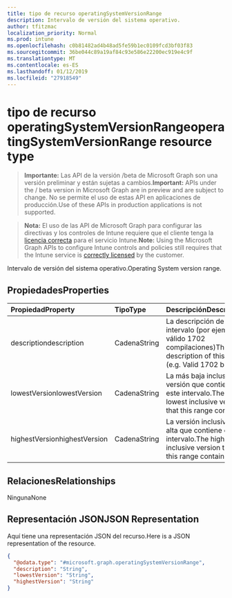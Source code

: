 ```yaml
---
title: tipo de recurso operatingSystemVersionRange
description: Intervalo de versión del sistema operativo.
author: tfitzmac
localization_priority: Normal
ms.prod: intune
ms.openlocfilehash: c0b81482ad4b48ad5fe59b1ec0109fcd3bf03f83
ms.sourcegitcommit: 36be044c89a19af84c93e586e22200ec919e4c9f
ms.translationtype: MT
ms.contentlocale: es-ES
ms.lasthandoff: 01/12/2019
ms.locfileid: "27918549"
---
```

# <a name="operatingsystemversionrange-resource-type"></a><span data-ttu-id="d7dfc-103">tipo de recurso operatingSystemVersionRange</span><span class="sxs-lookup"><span data-stu-id="d7dfc-103">operatingSystemVersionRange resource type</span></span>

> <span data-ttu-id="d7dfc-104">**Importante:** Las API de la versión /beta de Microsoft Graph son una versión preliminar y están sujetas a cambios.</span><span class="sxs-lookup"><span data-stu-id="d7dfc-104">**Important:** APIs under the / beta version in Microsoft Graph are in preview and are subject to change.</span></span> <span data-ttu-id="d7dfc-105">No se permite el uso de estas API en aplicaciones de producción.</span><span class="sxs-lookup"><span data-stu-id="d7dfc-105">Use of these APIs in production applications is not supported.</span></span>

> <span data-ttu-id="d7dfc-106">**Nota:** El uso de las API de Microsoft Graph para configurar las directivas y los controles de Intune requiere que el cliente tenga la [licencia correcta](https://go.microsoft.com/fwlink/?linkid=839381) para el servicio Intune.</span><span class="sxs-lookup"><span data-stu-id="d7dfc-106">**Note:** Using the Microsoft Graph APIs to configure Intune controls and policies still requires that the Intune service is [correctly licensed](https://go.microsoft.com/fwlink/?linkid=839381) by the customer.</span></span>

<span data-ttu-id="d7dfc-107">Intervalo de versión del sistema operativo.</span><span class="sxs-lookup"><span data-stu-id="d7dfc-107">Operating System version range.</span></span>
## <a name="properties"></a><span data-ttu-id="d7dfc-108">Propiedades</span><span class="sxs-lookup"><span data-stu-id="d7dfc-108">Properties</span></span>
|<span data-ttu-id="d7dfc-109">Propiedad</span><span class="sxs-lookup"><span data-stu-id="d7dfc-109">Property</span></span>|<span data-ttu-id="d7dfc-110">Tipo</span><span class="sxs-lookup"><span data-stu-id="d7dfc-110">Type</span></span>|<span data-ttu-id="d7dfc-111">Descripción</span><span class="sxs-lookup"><span data-stu-id="d7dfc-111">Description</span></span>|
|:---|:---|:---|
|<span data-ttu-id="d7dfc-112">description</span><span class="sxs-lookup"><span data-stu-id="d7dfc-112">description</span></span>|<span data-ttu-id="d7dfc-113">Cadena</span><span class="sxs-lookup"><span data-stu-id="d7dfc-113">String</span></span>|<span data-ttu-id="d7dfc-114">La descripción de este intervalo (por ejemplo, válido 1702 compilaciones)</span><span class="sxs-lookup"><span data-stu-id="d7dfc-114">The description of this range (e.g. Valid 1702 builds)</span></span>|
|<span data-ttu-id="d7dfc-115">lowestVersion</span><span class="sxs-lookup"><span data-stu-id="d7dfc-115">lowestVersion</span></span>|<span data-ttu-id="d7dfc-116">Cadena</span><span class="sxs-lookup"><span data-stu-id="d7dfc-116">String</span></span>|<span data-ttu-id="d7dfc-117">La más baja inclusive versión que contiene este intervalo.</span><span class="sxs-lookup"><span data-stu-id="d7dfc-117">The lowest inclusive version that this range contains.</span></span>|
|<span data-ttu-id="d7dfc-118">highestVersion</span><span class="sxs-lookup"><span data-stu-id="d7dfc-118">highestVersion</span></span>|<span data-ttu-id="d7dfc-119">Cadena</span><span class="sxs-lookup"><span data-stu-id="d7dfc-119">String</span></span>|<span data-ttu-id="d7dfc-120">La versión inclusive más alta que contiene este intervalo.</span><span class="sxs-lookup"><span data-stu-id="d7dfc-120">The highest inclusive version that this range contains.</span></span>|

## <a name="relationships"></a><span data-ttu-id="d7dfc-121">Relaciones</span><span class="sxs-lookup"><span data-stu-id="d7dfc-121">Relationships</span></span>
<span data-ttu-id="d7dfc-122">Ninguna</span><span class="sxs-lookup"><span data-stu-id="d7dfc-122">None</span></span>
## <a name="json-representation"></a><span data-ttu-id="d7dfc-123">Representación JSON</span><span class="sxs-lookup"><span data-stu-id="d7dfc-123">JSON Representation</span></span>
<span data-ttu-id="d7dfc-124">Aquí tiene una representación JSON del recurso.</span><span class="sxs-lookup"><span data-stu-id="d7dfc-124">Here is a JSON representation of the resource.</span></span>
<!-- {
  "blockType": "resource",
  "@odata.type": "microsoft.graph.operatingSystemVersionRange"
}
-->
``` json
{
  "@odata.type": "#microsoft.graph.operatingSystemVersionRange",
  "description": "String",
  "lowestVersion": "String",
  "highestVersion": "String"
}
```





